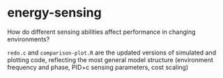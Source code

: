 # energy-sensing
How do different sensing abilities affect performance in changing environments?

`redo.c` and `comparison-plot.R` are the updated versions of simulated and plotting code, reflecting the most general model structure (environment frequency and phase, PID+c sensing parameters, cost scaling)
